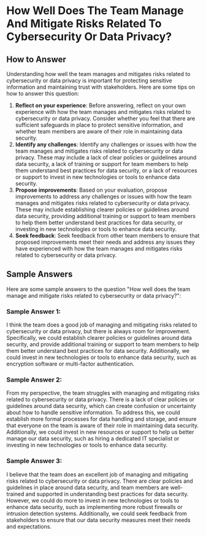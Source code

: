 How Well Does The Team Manage And Mitigate Risks Related To Cybersecurity Or Data Privacy?
=================================================================================================================

How to Answer
-------------

Understanding how well the team manages and mitigates risks related to cybersecurity or data privacy is important for protecting sensitive information and maintaining trust with stakeholders. Here are some tips on how to answer this question:

1. **Reflect on your experience**: Before answering, reflect on your own experience with how the team manages and mitigates risks related to cybersecurity or data privacy. Consider whether you feel that there are sufficient safeguards in place to protect sensitive information, and whether team members are aware of their role in maintaining data security.
2. **Identify any challenges**: Identify any challenges or issues with how the team manages and mitigates risks related to cybersecurity or data privacy. These may include a lack of clear policies or guidelines around data security, a lack of training or support for team members to help them understand best practices for data security, or a lack of resources or support to invest in new technologies or tools to enhance data security.
3. **Propose improvements**: Based on your evaluation, propose improvements to address any challenges or issues with how the team manages and mitigates risks related to cybersecurity or data privacy. These may include establishing clearer policies or guidelines around data security, providing additional training or support to team members to help them better understand best practices for data security, or investing in new technologies or tools to enhance data security.
4. **Seek feedback**: Seek feedback from other team members to ensure that proposed improvements meet their needs and address any issues they have experienced with how the team manages and mitigates risks related to cybersecurity or data privacy.

Sample Answers
--------------

Here are some sample answers to the question "How well does the team manage and mitigate risks related to cybersecurity or data privacy?":

### Sample Answer 1:

I think the team does a good job of managing and mitigating risks related to cybersecurity or data privacy, but there is always room for improvement. Specifically, we could establish clearer policies or guidelines around data security, and provide additional training or support to team members to help them better understand best practices for data security. Additionally, we could invest in new technologies or tools to enhance data security, such as encryption software or multi-factor authentication.

### Sample Answer 2:

From my perspective, the team struggles with managing and mitigating risks related to cybersecurity or data privacy. There is a lack of clear policies or guidelines around data security, which can create confusion or uncertainty about how to handle sensitive information. To address this, we could establish more formal processes for data handling and storage, and ensure that everyone on the team is aware of their role in maintaining data security. Additionally, we could invest in new resources or support to help us better manage our data security, such as hiring a dedicated IT specialist or investing in new technologies or tools to enhance data security.

### Sample Answer 3:

I believe that the team does an excellent job of managing and mitigating risks related to cybersecurity or data privacy. There are clear policies and guidelines in place around data security, and team members are well-trained and supported in understanding best practices for data security. However, we could do more to invest in new technologies or tools to enhance data security, such as implementing more robust firewalls or intrusion detection systems. Additionally, we could seek feedback from stakeholders to ensure that our data security measures meet their needs and expectations.
